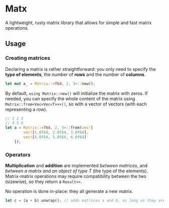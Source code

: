 # Matx

A lightweight, rusty matrix library that allows for simple and fast matrix operations.

## Usage

### Creating matrices
Declaring a matrix is rather straightforward: you only need to specify the **type of elements**, the number of **rows** and the number of **columns**.

```rust
let mut a_ = Matrix::<f64, 2, 3>::new();
```
  
By default, `using Matrix::new()` will initialize the matrix with zeros. If needed, you can specify the whole content of the matrix using `Matrix::from<Vec<Vec<T>>>()`, so with a vector of vectors (with each representing a row).
```rust
// 1 2 3
// 4 5 6
let a = Matrix::<f64, 2, 3>::from(vec![
        vec![1.0f64, 2.0f64, 3.0f64],
        vec![4.0f64, 5.0f64, 6.0f64]
    ]);
```

### Operators
**Multiplication** and **addition** are implemented _between matrices_, and _between a matrix and an object of type T_ (the type of the elements).  
Matrix-matrix operations may require compatibility between the two (sizewise), so they return a `Result<>`.

No operation is done in-place: they all generate a new matrix.

```rust
let c = (a + b).unwrap(); // adds matrices a and b, as long as they are the same size
```